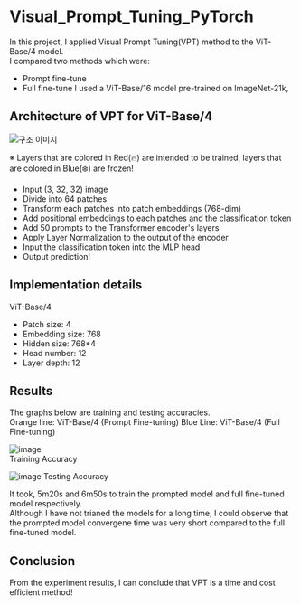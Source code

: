 # Visual_Prompt_Tuning_PyTorch
In this project, I applied Visual Prompt Tuning(VPT) method to the ViT-Base/4 model.  
I compared two methods which were:  
- Prompt fine-tune
- Full fine-tune
I used a ViT-Base/16 model pre-trained on ImageNet-21k, 


## Architecture of VPT for ViT-Base/4
![구조 이미지](https://github.com/parkie0517/Visual-Prompt-Tuning-for-ViT-B-4/assets/80407632/24c8f477-a7ed-4554-ad81-3601ce827546)  

※ Layers that are colored in Red(🔥) are intended to be trained, layers that are colored in Blue(❄️) are frozen!
- Input (3, 32, 32) image
- Divide into 64 patches
- Transform each patches into patch embeddings (768-dim) 
- Add positional embeddings to each patches and the classification token
- Add 50 prompts to the Transformer encoder's layers
- Apply Layer Normalization to the output of the encoder
- Input the classification token into the MLP head
- Output prediction!


## Implementation details
ViT-Base/4  
- Patch size: 4
- Embedding size: 768
- Hidden size: 768*4
- Head number: 12
- Layer depth: 12


## Results
The graphs below are training and testing accuracies.  
Orange line: ViT-Base/4 (Prompt Fine-tuning)
Blue Line: ViT-Base/4 (Full Fine-tuning)

![image](https://github.com/parkie0517/Visual-Prompt-Tuning-for-ViT-B-4/assets/80407632/1281b974-6f77-4e33-b500-2d9fbbcb118b)  
Training Accuracy

![image](https://github.com/parkie0517/Visual-Prompt-Tuning-for-ViT-B-4/assets/80407632/abe7befb-eea5-49e1-a53e-00c3079ab4d2)
Testing Accuracy

It took, 5m20s and 6m50s to train the prompted model and full fine-tuned model respectively.  
Although I have not trianed the models for a long time, I could observe that the prompted model convergene time was very short compared to the full fine-tuned model.  


## Conclusion
From the experiment results, I can conclude that VPT is a time and cost efficient method!
